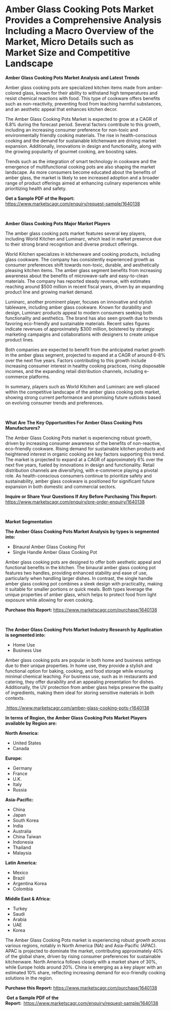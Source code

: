 <p><h1>Amber Glass Cooking Pots Market Provides a Comprehensive Analysis Including a Macro Overview of the Market, Micro Details such as Market Size and Competitive Landscape</h1></p><p><strong>Amber Glass Cooking Pots Market Analysis and Latest Trends</strong></p>
<p><p>Amber glass cooking pots are specialized kitchen items made from amber-colored glass, known for their ability to withstand high temperatures and resist chemical reactions with food. This type of cookware offers benefits such as non-reactivity, preventing food from leaching harmful substances, and an aesthetic appeal that enhances kitchen decor.</p><p>The Amber Glass Cooking Pots Market is expected to grow at a CAGR of 6.8% during the forecast period. Several factors contribute to this growth, including an increasing consumer preference for non-toxic and environmentally friendly cooking materials. The rise in health-conscious cooking and the demand for sustainable kitchenware are driving market expansion. Additionally, innovations in design and functionality, along with the growing popularity of gourmet cooking, are boosting sales. </p><p>Trends such as the integration of smart technology in cookware and the emergence of multifunctional cooking pots are also shaping the market landscape. As more consumers become educated about the benefits of amber glass, the market is likely to see increased adoption and a broader range of product offerings aimed at enhancing culinary experiences while prioritizing health and safety.</p></p>
<p><strong>Get a Sample PDF of the Report:&nbsp;</strong> <a href="https://www.marketscagr.com/enquiry/request-sample/1640138?utm_campaign=2136&utm_medium=2&utm_source=Github&utm_content=ia&utm_term=18042025&utm_id=amber-glass-cooking-pots">https://www.marketscagr.com/enquiry/request-sample/1640138</a></p>
<p>&nbsp;</p>
<p><strong>Amber Glass Cooking Pots Major Market Players</strong></p>
<p><p>The amber glass cooking pots market features several key players, including World Kitchen and Luminarc, which lead in market presence due to their strong brand recognition and diverse product offerings. </p><p>World Kitchen specializes in kitchenware and cooking products, including glass cookware. The company has consistently experienced growth as consumer preferences shift towards non-toxic, durable, and aesthetically pleasing kitchen items. The amber glass segment benefits from increasing awareness about the benefits of microwave-safe and easy-to-clean materials. The company has reported steady revenue, with estimates reaching around $500 million in recent fiscal years, driven by an expanding product line and growing market demand.</p><p>Luminarc, another prominent player, focuses on innovative and stylish tableware, including amber glass cookware. Known for durability and design, Luminarc products appeal to modern consumers seeking both functionality and aesthetics. The brand has also seen growth due to trends favoring eco-friendly and sustainable materials. Recent sales figures indicate revenues of approximately $300 million, bolstered by strategic marketing campaigns and collaborations with designers to create unique product lines.</p><p>Both companies are expected to benefit from the anticipated market growth in the amber glass segment, projected to expand at a CAGR of around 6-8% over the next five years. Factors contributing to this growth include increasing consumer interest in healthy cooking practices, rising disposable incomes, and the expanding retail distribution channels, including e-commerce platforms. </p><p>In summary, players such as World Kitchen and Luminarc are well-placed within the competitive landscape of the amber glass cooking pots market, showing strong current performance and promising future outlooks based on evolving consumer trends and preferences.</p></p>
<p>&nbsp;</p>
<p><strong>What Are The Key Opportunities For Amber Glass Cooking Pots Manufacturers?</strong></p>
<p><p>The Amber Glass Cooking Pots market is experiencing robust growth, driven by increasing consumer awareness of the benefits of non-reactive, eco-friendly cookware. Rising demand for sustainable kitchen products and heightened interest in organic cooking are key factors supporting this trend. The market is projected to expand at a CAGR of approximately 6% over the next five years, fueled by innovations in design and functionality. Retail distribution channels are diversifying, with e-commerce playing a pivotal role. As health-conscious consumers continue to prioritize safety and sustainability, amber glass cookware is positioned for significant future expansion in both domestic and commercial sectors.</p></p>
<p><strong>Inquire or Share Your Questions If Any Before Purchasing This Report:</strong> <a href="https://www.marketscagr.com/enquiry/pre-order-enquiry/1640138?utm_campaign=2136&utm_medium=2&utm_source=Github&utm_content=ia&utm_term=18042025&utm_id=amber-glass-cooking-pots">https://www.marketscagr.com/enquiry/pre-order-enquiry/1640138</a></p>
<p>&nbsp;</p>
<p><strong>Market Segmentation</strong></p>
<p><strong>The Amber Glass Cooking Pots Market Analysis by types is segmented into:</strong></p>
<p><ul><li>Binaural Amber Glass Cooking Pot</li><li>Single Handle Amber Glass Cooking Pot</li></ul></p>
<p><p>Amber glass cooking pots are designed to offer both aesthetic appeal and functional benefits in the kitchen. The binaural amber glass cooking pot features two handles, providing enhanced stability and ease of use, particularly when handling larger dishes. In contrast, the single handle amber glass cooking pot combines a sleek design with practicality, making it suitable for smaller portions or quick meals. Both types leverage the unique properties of amber glass, which helps to protect food from light exposure while allowing for even cooking.</p></p>
<p><strong>Purchase this Report:&nbsp;</strong><a href="https://www.marketscagr.com/purchase/1640138?utm_campaign=2136&utm_medium=2&utm_source=Github&utm_content=ia&utm_term=18042025&utm_id=amber-glass-cooking-pots">https://www.marketscagr.com/purchase/1640138</a></p>
<p>&nbsp;</p>
<p><strong>The Amber Glass Cooking Pots Market Industry Research by Application is segmented into:</strong></p>
<p><ul><li>Home Use</li><li>Business Use</li></ul></p>
<p><p>Amber glass cooking pots are popular in both home and business settings due to their unique properties. In home use, they provide a stylish and functional option for baking, cooking, and food storage while ensuring minimal chemical leaching. For business use, such as in restaurants and catering, they offer durability and an appealing presentation for dishes. Additionally, the UV protection from amber glass helps preserve the quality of ingredients, making them ideal for storing sensitive materials in both contexts.</p></p>
<p><a href="https://www.marketscagr.com/amber-glass-cooking-pots-r1640138?utm_campaign=2136&utm_medium=2&utm_source=Github&utm_content=ia&utm_term=18042025&utm_id=amber-glass-cooking-pots">&nbsp;https://www.marketscagr.com/amber-glass-cooking-pots-r1640138</a></p>
<p><strong>In terms of Region, the Amber Glass Cooking Pots Market Players available by Region are:</strong></p>
<p>
    <p> <strong> North America: </strong>
        <ul>
            <li>United States</li>
            <li>Canada</li>
        </ul>
        </p> 
    <p> <strong> Europe: </strong>
        <ul>
            <li>Germany</li>
            <li>France</li>
            <li>U.K.</li>
            <li>Italy</li>
            <li>Russia</li>
        </ul>
        </p> 
    <p> <strong> Asia-Pacific: </strong>
        <ul>
            <li>China</li>
            <li>Japan</li>
            <li>South Korea</li>
            <li>India</li>
            <li>Australia</li>
            <li>China Taiwan</li>
            <li>Indonesia</li>
            <li>Thailand</li>
            <li>Malaysia</li>
        </ul>
        </p> 
    <p> <strong> Latin America: </strong>
        <ul>
            <li>Mexico</li>
            <li>Brazil</li>
            <li>Argentina Korea</li>
            <li>Colombia</li>
        </ul>
        </p> 
    <p> <strong> Middle East & Africa: </strong>
        <ul>
            <li>Turkey</li>
            <li>Saudi</li>
            <li>Arabia</li>
            <li>UAE</li>
            <li>Korea</li>
        </ul>
    </p>
    </p>
<p><p>The Amber Glass Cooking Pots market is experiencing robust growth across various regions, notably in North America (NA) and Asia-Pacific (APAC). APAC is projected to dominate the market, contributing approximately 40% of the global share, driven by rising consumer preferences for sustainable kitchenware. North America follows closely with a market share of 30%, while Europe holds around 20%. China is emerging as a key player with an estimated 10% share, reflecting increasing demand for eco-friendly cooking solutions in the region.</p></p>
<p><strong>Purchase this Report: </strong><a href="https://www.marketscagr.com/purchase/1640138?utm_campaign=2136&utm_medium=2&utm_source=Github&utm_content=ia&utm_term=18042025&utm_id=amber-glass-cooking-pots">https://www.marketscagr.com/purchase/1640138</a></p>
<p>&nbsp;<strong>Get a Sample PDF of the Report:&nbsp;&nbsp;</strong><a href="https://www.marketscagr.com/enquiry/request-sample/1640138?utm_campaign=2136&utm_medium=2&utm_source=Github&utm_content=ia&utm_term=18042025&utm_id=amber-glass-cooking-pots">https://www.marketscagr.com/enquiry/request-sample/1640138</a></p>
<p><strong></strong></p>
<p><p></p><p></p><p></p></p>